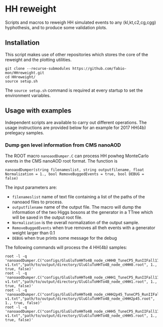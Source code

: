 # HH reweight
Scripts and macros to reweigh HH simulated events to any (kl,kt,c2,cg,cgg) hyphothesis, and to produce some validation plots. 

## Installation
This script makes use of other repositories which stores the core of the reweight and the plotting utilities.
```
git clone --recurse-submodules https://github.com/fabio-mon/HHreweight.git
cd HHreweight/
source setup.sh
```
The `source setup.sh` command is required at every startup to set the environment variables. 

## Usage with examples
Independent scripts are available to carry out different operations. The usage instructions are provided below for an example for 2017 HH(4b) prelegacy samples.  

### Dump gen level information from CMS nanoAOD
The ROOT macro `nanoaodDumper.C` can process HH powheg MonteCarlo events in the CMS nanoAOD root format. The function is
```
nanoaodDumper(string filenameslist, string outputfilename, float Normalization = 1., bool RemoveBuggedEvents = true, bool DEBUG = false)
```
The input parameters are: 
* `filenameslist` name of text file containing a list of the paths of the nanoaod files to process. 
* `outputfilename` name of the output file. The macro will dump the information of the two Higgs bosons at the generator in a TTree which will be saved in the output root file. 
* `Normalization` is the overall normalization of the output sample.
* `RemoveBuggedEvents` when true removes all theh events with a generator weight larger than 0.1
* `DEBUG` when true prints some message for the debug

The following commands will process the 4 HH(4b) samples:
```
root -l -q 'nanoaodDumper.C("configs/GluGluToHHTo4B_node_cHHH0_TuneCP5_RunIIFall17NanoAODv7_realistic_v8-v1.txt","path/to/output/directory/GluGluToHHTo4B_node_cHHH0.root", 1., true, false)'
root -l -q 'nanoaodDumper.C("configs/GluGluToHHTo4B_node_cHHH1_TuneCP5_RunIIFall17NanoAODv7_realistic_v8-v1.txt","path/to/output/directory/GluGluToHHTo4B_node_cHHH1.root", 1., true, false)'
root -l -q 'nanoaodDumper.C("configs/GluGluToHHTo4B_node_cHHH2p45_TuneCP5_RunIIFall17NanoAODv7_realistic_v8-v1.txt","path/to/output/directory/GluGluToHHTo4B_node_cHHH2p45.root", 1., true, false)'
root -l -q 'nanoaodDumper.C("configs/GluGluToHHTo4B_node_cHHH5_TuneCP5_RunIIFall17NanoAODv7_realistic_v8-v1.txt","path/to/output/directory/GluGluToHHTo4B_node_cHHH5.root", 1., true, false)'
```

### 


